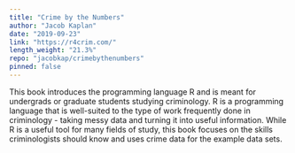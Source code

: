 ```yaml
---
title: "Crime by the Numbers"
author: "Jacob Kaplan"
date: "2019-09-23"
link: "https://r4crim.com/"
length_weight: "21.3%"
repo: "jacobkap/crimebythenumbers"
pinned: false
---
```


This book introduces the programming language R and is meant for undergrads or graduate students studying criminology. R is a programming language that is well-suited to the type of work frequently done in criminology - taking messy data and turning it into useful information. While R is a useful tool for many fields of study, this book focuses on the skills criminologists should know and uses crime data for the example data sets.
